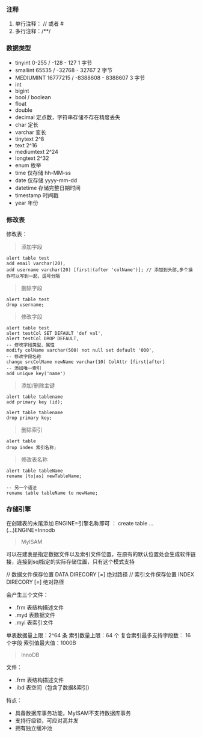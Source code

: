 <!--
 * @Author: Gmsoft - WeiHong Ran
 * @Date: 2019-09-07 08:23:53
 * @LastEditors: Gmsoft - WeiHong Ran
 * @LastEditTime: 2019-09-07 15:07:47
 * @Description: Nothing
 -->

### 注释

1. 单行注释： // 或者 #
2. 多行注释：/\*\*/

### 数据类型

- tinyint 0-255 / -128 - 127 1 字节
- smallint 65535 / -32768 - 32767 2 字节
- MEDIUMINT 16777215 / -8388608 - 8388607 3 字节
- int
- bigint
- bool / boolean
- float
- double
- decimal 定点数，字符串存储不存在精度丢失
- char 定长
- varchar 变长
- tinytext 2^8
- text 2^16
- mediumtext 2^24
- longtext 2^32
- enum 枚举
- time 仅存储 hh-MM-ss
- date 仅存储 yyyy-mm-dd
- datetime 存储完整日期时间
- timestamp 时间戳
- year 年份


### 修改表

修改表：

> 添加字段

    alert table test
    add email varchar(20),
    add username varchar(20) [first|(after 'colName')]; // 添加到头部,多个操作可以写到一起，逗号分隔

> 删除字段

    alert table test
    drop username;

  
> 修改字段

    alert table test
    alert testCol SET DEFAULT 'def val',
    alert testCol DROP DEFAULT,
    -- 修改字段类型、属性
    modify colName varchar(500) not null set default '000',
    -- 修改字段名称
    change srcColName newName varchar(10) ColAttr [first|after]
    -- 添加唯一索引
    add unique key('name')

> 添加/删除主键

    alert table tablename
    add primary key (id);

    alert table tablename
    drop primary key;

> 删除索引

    alert table
    drop index 索引名称;

> 修改表名称

    alert table tableName
    rename [to|as] newTableName;

    -- 另一个语法
    rename table tableName to newName;


### 存储引擎

在创建表的末尾添加 ENGINE=引擎名称即可 ： create table ...(...)ENGINE=Innodb

> MyISAM

可以在建表是指定数据文件以及索引文件位置，在原有的默认位置处会生成软件链接，连接到sql指定的实际存储位置，只有这个模式支持

// 数据文件保存位置
DATA DIRECORY [=] 绝对路径
// 索引文件保存位置
INDEX DIRECORY [=] 绝对路径

会产生三个文件：

- .frm 表结构描述文件
- .myd 表数据文件
- .myi 表索引文件

单表数据量上限：2^64 条
索引数量上限：64 个
复合索引最多支持字段数： 16 个字段
索引值最大值：1000B

> InnoDB

文件：

- .frm 表结构描述文件
- .ibd 表空间（包含了数据&索引）

特点：

- 具备数据库事务功能，MyISAM不支持数据库事务
- 支持行级锁，可应对高并发
- 拥有独立缓冲池
    


